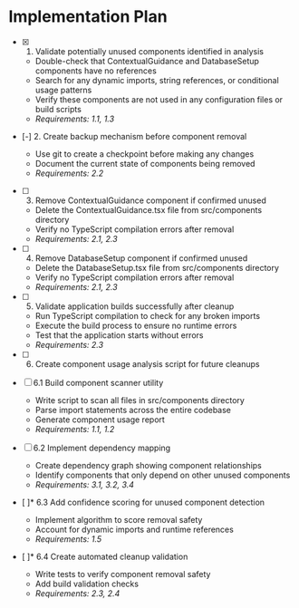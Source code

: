 # Implementation Plan

- [x] 1. Validate potentially unused components identified in analysis

  - Double-check that ContextualGuidance and DatabaseSetup components have no references
  - Search for any dynamic imports, string references, or conditional usage patterns
  - Verify these components are not used in any configuration files or build scripts
  - _Requirements: 1.1, 1.3_

- [-] 2. Create backup mechanism before component removal

  - Use git to create a checkpoint before making any changes
  - Document the current state of components being removed
  - _Requirements: 2.2_

- [ ] 3. Remove ContextualGuidance component if confirmed unused

  - Delete the ContextualGuidance.tsx file from src/components directory
  - Verify no TypeScript compilation errors after removal
  - _Requirements: 2.1, 2.3_

- [ ] 4. Remove DatabaseSetup component if confirmed unused

  - Delete the DatabaseSetup.tsx file from src/components directory
  - Verify no TypeScript compilation errors after removal
  - _Requirements: 2.1, 2.3_

- [ ] 5. Validate application builds successfully after cleanup

  - Run TypeScript compilation to check for any broken imports
  - Execute the build process to ensure no runtime errors
  - Test that the application starts without errors
  - _Requirements: 2.3_

- [ ] 6. Create component usage analysis script for future cleanups
- [ ] 6.1 Build component scanner utility

  - Write script to scan all files in src/components directory
  - Parse import statements across the entire codebase
  - Generate component usage report
  - _Requirements: 1.1, 1.2_

- [ ] 6.2 Implement dependency mapping

  - Create dependency graph showing component relationships
  - Identify components that only depend on other unused components
  - _Requirements: 3.1, 3.2, 3.4_

- [ ]\* 6.3 Add confidence scoring for unused component detection

  - Implement algorithm to score removal safety
  - Account for dynamic imports and runtime references
  - _Requirements: 1.5_

- [ ]\* 6.4 Create automated cleanup validation
  - Write tests to verify component removal safety
  - Add build validation checks
  - _Requirements: 2.3, 2.4_

